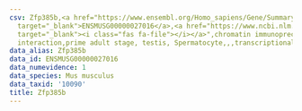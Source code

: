 ```yaml
---
csv: Zfp385b,<a href="https://www.ensembl.org/Homo_sapiens/Gene/Summary?db=core;g=ENSMUSG00000027016"
  target="_blank">ENSMUSG00000027016</a>,<a href="https://www.ncbi.nlm.nih.gov/pubmed/25450459"
  target="_blank"><i class="fas fa-file"></i></a>",chromatin immunoprecipitation assay,direct
  interaction,prime adult stage, testis, Spermatocyte,,,transcriptional regulation,
data_alias: Zfp385b
data_id: ENSMUSG00000027016
data_numevidence: 1
data_species: Mus musculus
data_taxid: '10090'
title: Zfp385b
---
```

